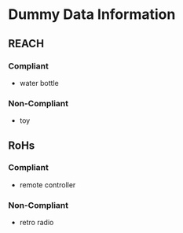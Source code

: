 # Dummy Data Information

## REACH
### Compliant
- water bottle
### Non-Compliant
- toy


## RoHs
### Compliant
- remote controller
### Non-Compliant
- retro radio